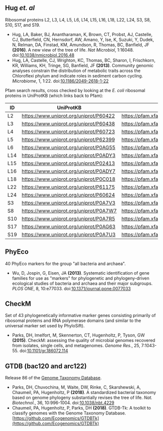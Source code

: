 ## Hug *et. al*

Ribosomal proteins L2, L3, L4, L5, L6, L14, L15, L16, L18, L22, L24, S3, S8, S10, S17, and S19.

- Hug, LA, Baker, BJ, Anantharaman, K, Brown, CT, Probst, AJ, Castelle, CJ, Butterfield, CN, Hernsdorf, AW, Amano, Y, Ise, K, Suzuki, Y, Dudek, N, Relman, DA, Finstad, KM, Amundson, R, Thomas, BC, Banfield, JF **(2016)**. A new view of the tree of life. *Nat Microbiol*, 1:16048. doi:[10.1038/nmicrobiol.2016.48](https://doi.org/10.1038/nmicrobiol.2016.48)
- Hug, LA, Castelle, CJ, Wrighton, KC, Thomas, BC, Sharon, I, Frischkorn, KR, Williams, KH, Tringe, SG, Banfield, JF **(2013)**. Community genomic analyses constrain the distribution of metabolic traits across the Chloroflexi phylum and indicate roles in sediment carbon cycling. *Microbiome*, 1, 1:22. doi:[10.1186/2049-2618-1-22](https://dx.doi.org/10.1186/2049-2618-1-22)

Pfam search results, cross checked by looking at the *E. coli* ribosomal proteins in UniProtKB (which links back to Pfam):

| ID | UniProtKB | Pfam |
| -- | -- | -- |
| L2 | https://www.uniprot.org/uniprot/P60422 | https://pfam.xfam.org/family/PF00181 |
| L3 | https://www.uniprot.org/uniprot/P60438 | https://pfam.xfam.org/family/PF00297 |
| L4 | https://www.uniprot.org/uniprot/P60723 |  https://pfam.xfam.org/family/PF00573 |
| L5 | https://www.uniprot.org/uniprot/P62399 | https://pfam.xfam.org/family/PF00281 |
| L6 | https://www.uniprot.org/uniprot/P0AG55 | https://pfam.xfam.org/family/PF00347 |
| L14 | https://www.uniprot.org/uniprot/P0ADY3 | https://pfam.xfam.org/family/PF00238 |
| L15 | https://www.uniprot.org/uniprot/P02413 | https://pfam.xfam.org/family/PF00828 |
| L16 | https://www.uniprot.org/uniprot/P0ADY7 | https://pfam.xfam.org/family/PF00252 |
| L18 | https://www.uniprot.org/uniprot/P0C018 | https://pfam.xfam.org/family/PF00861 |
| L22 | https://www.uniprot.org/uniprot/P61175 | https://pfam.xfam.org/family/PF00237 |
| L24 | https://www.uniprot.org/uniprot/P60624 | https://pfam.xfam.org/family/PF17136 |
| S3 | https://www.uniprot.org/uniprot/P0A7V3 | https://pfam.xfam.org/family/PF00189 |
| S8 | https://www.uniprot.org/uniprot/P0A7W7 | https://pfam.xfam.org/family/PF00410 |
| S10 | https://www.uniprot.org/uniprot/P0A7R5 | https://pfam.xfam.org/family/PF00338 |
| S17 | https://www.uniprot.org/uniprot/P0AG63 | https://pfam.xfam.org/family/PF00366 |
| S19 | https://www.uniprot.org/uniprot/P0A7U3 | https://pfam.xfam.org/family/PF00203 |


## PhyEco

40 PhyEco markers for the group "all bacteria and archaea".

- Wu, D, Jospin, G, Eisen, JA **(2013)**. Systematic identification of gene families for use as "markers" for phylogenetic and phylogeny-driven ecological studies of bacteria and archaea and their major subgroups. *PLOS ONE*, 8, 10:e77033. doi:[10.1371/journal.pone.0077033](https://dx.doi.org/10.1371/journal.pone.0077033)


## CheckM

Set of 43 phylogenetically informative marker genes consisting primarily of ribosomal proteins and RNA polymerase domains (and similar to the universal marker set used by PhyloSift).

- Parks, DH, Imelfort, M, Skennerton, CT, Hugenholtz, P, Tyson, GW **(2015)**. CheckM: assessing the quality of microbial genomes recovered from isolates, single cells, and metagenomes. *Genome Res.*, 25, 7:1043-55. doi:[10.1101/gr.186072.114](https://dx.doi.org/10.1101/gr.186072.114)


## GTDB (bac120 and arc122)

Release 86 of the [Genome Taxonomy Database](http://gtdb.ecogenomic.org/).

- Parks, DH, Chuvochina, M, Waite, DW, Rinke, C, Skarshewski, A, Chaumeil, PA, Hugenholtz, P **(2018)**. A standardized bacterial taxonomy based on genome phylogeny substantially revises the tree of life. *Nat. Biotechnol.*, 36, 10:996-1004. doi:[10.1038/nbt.4229](https://dx.doi.org/10.1038/nbt.4229)
- Chaumeil, PA, Hugenholtz, P, Parks, DH **(2018)**. GTDB-Tk: A toolkit to classify genomes with the Genome Taxonomy Database. [https://github.com/Ecogenomics/GTDBTk](https://github.com/Ecogenomics/GTDBTk)

